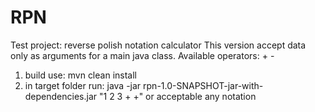 # RPN
Test project: reverse polish notation calculator
This version accept data only as arguments for a main java class. 
Available operators: + -

1. build use: mvn clean install
2. in target folder run: java -jar rpn-1.0-SNAPSHOT-jar-with-dependencies.jar "1 2 3 + +" or acceptable any notation

